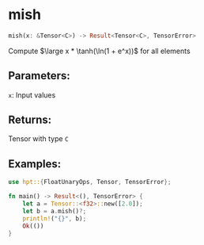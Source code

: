 # mish
```rust
mish(x: &Tensor<C>) -> Result<Tensor<C>, TensorError>
```
Compute $\large x * \tanh(\ln(1 + e^x))$ for all elements

## Parameters:
`x`: Input values

## Returns:
Tensor with type `C`

## Examples:
```rust
use hpt::{FloatUnaryOps, Tensor, TensorError};

fn main() -> Result<(), TensorError> {
    let a = Tensor::<f32>::new([2.0]);
    let b = a.mish()?;
    println!("{}", b);
    Ok(())
}
```